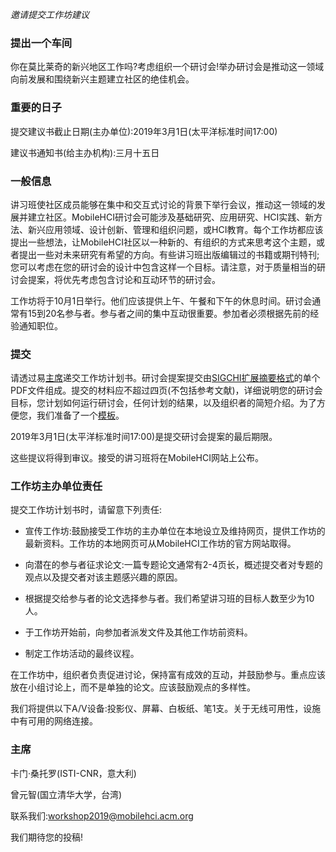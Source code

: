 *邀请提交工作坊建议*

### 提出一个车间

你在莫比莱奇的新兴地区工作吗?考虑组织一个研讨会!举办研讨会是推动这一领域向前发展和围绕新兴主题建立社区的绝佳机会。


### 重要的日子

提交建议书截止日期(主办单位):2019年3月1日(太平洋标准时间17:00)

建议书通知书(给主办机构):三月十五日

### 一般信息

讲习班使社区成员能够在集中和交互式讨论的背景下举行会议，推动这一领域的发展并建立社区。MobileHCI研讨会可能涉及基础研究、应用研究、HCI实践、新方法、新兴应用领域、设计创新、管理和组织问题，或HCI教育。每个工作坊都应该提出一些想法，让MobileHCI社区以一种新的、有组织的方式来思考这个主题，或者提出一些对未来研究有希望的方向。有些讲习班出版编辑过的书籍或期刊特刊;您可以考虑在您的研讨会的设计中包含这样一个目标。请注意，对于质量相当的研讨会提案，将优先考虑包含讨论和互动环节的研讨会。


工作坊将于10月1日举行。他们应该提供上午、午餐和下午的休息时间。研讨会通常有15到20名参与者。参与者之间的集中互动很重要。参加者必须根据先前的经验通知职位。


### 提交

请透过易[主席](https://easychair.org/conferences/?conf=mobilehci18workshops)递交工作坊计划书。研讨会提案提交由[SIGCHI扩展摘要格式](https://sigchi.github.io/Document-Formats/)的单个PDF文件组成。提交的材料应不超过四页(不包括参考文献)，详细说明您的研讨会目标，您计划如何运行研讨会，任何计划的结果，以及组织者的简短介绍。为了方便您，我们准备了一个[模板](https://mobilehci.acm.org/2018/wp-content/uploads/2017/12/MobileHCI2018-Workshop-Template.docx)。


2019年3月1日(太平洋标准时间17:00)是提交研讨会提案的最后期限。

这些提议将得到审议。接受的讲习班将在MobileHCI网站上公布。


### 工作坊主办单位责任

提交工作坊计划书时，请留意下列责任:


- 宣传工作坊:鼓励接受工作坊的主办单位在本地设立及维持网页，提供工作坊的最新资料。工作坊的本地网页可从MobileHCI工作坊的官方网站取得。

- 向潜在的参与者征求论文:一篇专题论文通常有2-4页长，概述提交者对专题的观点以及提交者对该主题感兴趣的原因。

- 根据提交给参与者的论文选择参与者。我们希望讲习班的目标人数至少为10人。

- 于工作坊开始前，向参加者派发文件及其他工作坊前资料。

- 制定工作坊活动的最终议程。

在工作坊中，组织者负责促进讨论，保持富有成效的互动，并鼓励参与。重点应该放在小组讨论上，而不是单独的论文。应该鼓励观点的多样性。


我们将提供以下A/V设备:投影仪、屏幕、白板纸、笔1支。关于无线可用性，设施中有可用的网络连接。


### 主席

卡门·桑托罗(ISTI-CNR，意大利)

曾元智(国立清华大学，台湾)


联系我们:[workshop2019@mobilehci.acm.org](workshop2019@mobilehci.acm.org)

我们期待您的投稿!

